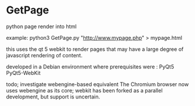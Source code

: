 # GetPage
python page render into html

example: python3 GetPage.py "http://www.mypage.php" > mypage.html

this uses the qt 5 webkit to render pages that may have a large degree of javascript rendering of content.

developed in a Debian environment where prerequisites were :
PyQt5
PyQt5-WebKit

todo;
investigate webengine-based equivalent
The Chromium browser now uses webengine as its core;
webkit has been forked as a parallel development, but support is uncertain.


